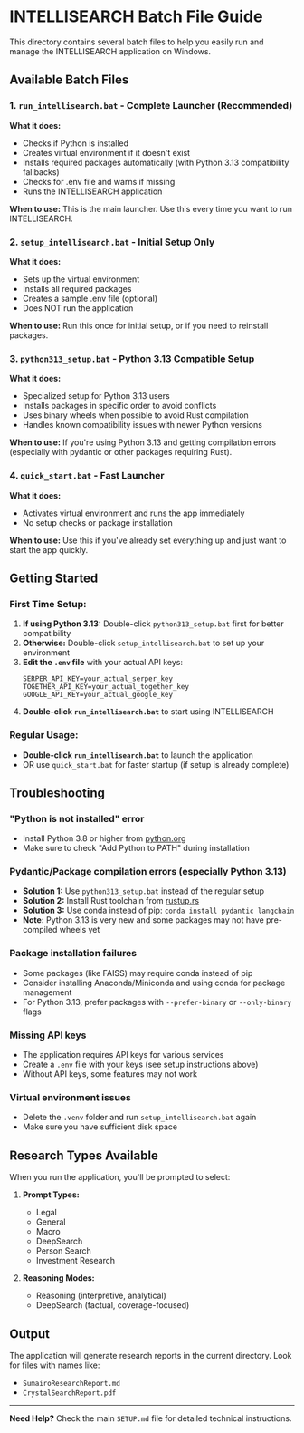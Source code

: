 # INTELLISEARCH Batch File Guide

This directory contains several batch files to help you easily run and manage the INTELLISEARCH application on Windows.

## Available Batch Files

### 1. `run_intellisearch.bat` - Complete Launcher (Recommended)
**What it does:**
- Checks if Python is installed
- Creates virtual environment if it doesn't exist
- Installs required packages automatically (with Python 3.13 compatibility fallbacks)
- Checks for .env file and warns if missing
- Runs the INTELLISEARCH application

**When to use:** This is the main launcher. Use this every time you want to run INTELLISEARCH.

### 2. `setup_intellisearch.bat` - Initial Setup Only
**What it does:**
- Sets up the virtual environment
- Installs all required packages
- Creates a sample .env file (optional)
- Does NOT run the application

**When to use:** Run this once for initial setup, or if you need to reinstall packages.

### 3. `python313_setup.bat` - Python 3.13 Compatible Setup
**What it does:**
- Specialized setup for Python 3.13 users
- Installs packages in specific order to avoid conflicts
- Uses binary wheels when possible to avoid Rust compilation
- Handles known compatibility issues with newer Python versions

**When to use:** If you're using Python 3.13 and getting compilation errors (especially with pydantic or other packages requiring Rust).

### 4. `quick_start.bat` - Fast Launcher
**What it does:**
- Activates virtual environment and runs the app immediately
- No setup checks or package installation

**When to use:** Use this if you've already set everything up and just want to start the app quickly.

## Getting Started

### First Time Setup:
1. **If using Python 3.13:** Double-click `python313_setup.bat` first for better compatibility
2. **Otherwise:** Double-click `setup_intellisearch.bat` to set up your environment
3. **Edit the `.env` file** with your actual API keys:
   ```
   SERPER_API_KEY=your_actual_serper_key
   TOGETHER_API_KEY=your_actual_together_key
   GOOGLE_API_KEY=your_actual_google_key
   ```
4. **Double-click `run_intellisearch.bat`** to start using INTELLISEARCH

### Regular Usage:
- **Double-click `run_intellisearch.bat`** to launch the application
- OR use `quick_start.bat` for faster startup (if setup is already complete)

## Troubleshooting

### "Python is not installed" error
- Install Python 3.8 or higher from [python.org](https://python.org)
- Make sure to check "Add Python to PATH" during installation

### Pydantic/Package compilation errors (especially Python 3.13)
- **Solution 1:** Use `python313_setup.bat` instead of the regular setup
- **Solution 2:** Install Rust toolchain from [rustup.rs](https://rustup.rs/) 
- **Solution 3:** Use conda instead of pip: `conda install pydantic langchain`
- **Note:** Python 3.13 is very new and some packages may not have pre-compiled wheels yet

### Package installation failures
- Some packages (like FAISS) may require conda instead of pip
- Consider installing Anaconda/Miniconda and using conda for package management
- For Python 3.13, prefer packages with `--prefer-binary` or `--only-binary` flags

### Missing API keys
- The application requires API keys for various services
- Create a `.env` file with your keys (see setup instructions above)
- Without API keys, some features may not work

### Virtual environment issues
- Delete the `.venv` folder and run `setup_intellisearch.bat` again
- Make sure you have sufficient disk space

## Research Types Available

When you run the application, you'll be prompted to select:

1. **Prompt Types:**
   - Legal
   - General  
   - Macro
   - DeepSearch
   - Person Search
   - Investment Research

2. **Reasoning Modes:**
   - Reasoning (interpretive, analytical)
   - DeepSearch (factual, coverage-focused)

## Output
The application will generate research reports in the current directory. Look for files with names like:
- `SumairoResearchReport.md`
- `CrystalSearchReport.pdf`

---

**Need Help?** Check the main `SETUP.md` file for detailed technical instructions.